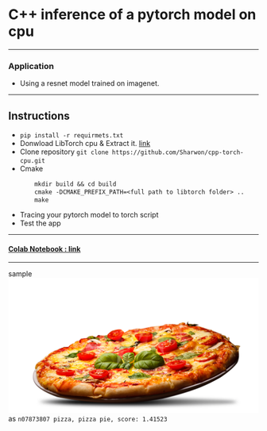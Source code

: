 # C++ inference of a pytorch model on cpu

---
### Application
- Using a resnet model trained on imagenet.

---
## Instructions

- ```pip install -r requirmets.txt```
- Donwload LibTorch cpu & Extract it. [link](https://download.pytorch.org/libtorch/cpu/libtorch-shared-with-deps-latest.zip)
- Clone repository ```git clone https://github.com/Sharwon/cpp-torch-cpu.git```
- Cmake
	``` cd cpp-torch-cpu
	    mkdir build && cd build
	    cmake -DCMAKE_PREFIX_PATH=<full path to libtorch folder> ..
	    make
	```
- Tracing your pytorch model to torch script
- Test the app <app> <model> <image> <label>
	
---
#### [Colab Notebook : link](https://colab.research.google.com/drive/1A7NTVY4042AD08kaKCOzwKb90FOxmF_M)

---
sample
![](./images/pizza.png ) as ```n07873807 pizza, pizza pie, score: 1.41523```


